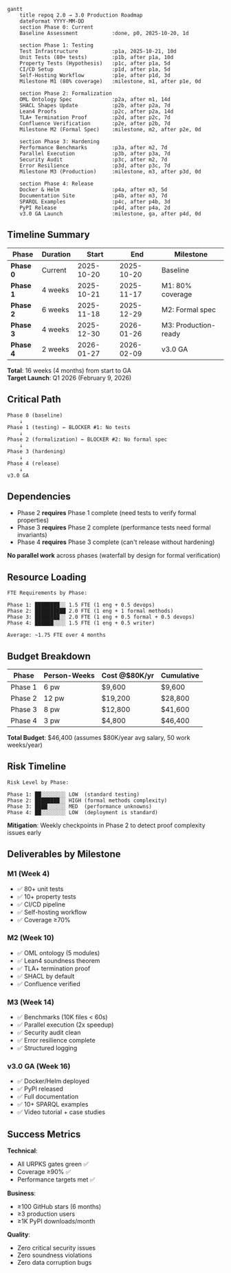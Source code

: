 ```mermaid
gantt
    title repoq 2.0 → 3.0 Production Roadmap
    dateFormat YYYY-MM-DD
    section Phase 0: Current
    Baseline Assessment           :done, p0, 2025-10-20, 1d
    
    section Phase 1: Testing
    Test Infrastructure           :p1a, 2025-10-21, 10d
    Unit Tests (80+ tests)        :p1b, after p1a, 10d
    Property Tests (Hypothesis)   :p1c, after p1a, 5d
    CI/CD Setup                   :p1d, after p1a, 5d
    Self-Hosting Workflow         :p1e, after p1d, 3d
    Milestone M1 (80% coverage)   :milestone, m1, after p1e, 0d
    
    section Phase 2: Formalization
    OML Ontology Spec             :p2a, after m1, 14d
    SHACL Shapes Update           :p2b, after p2a, 7d
    Lean4 Proofs                  :p2c, after p2a, 14d
    TLA+ Termination Proof        :p2d, after p2c, 7d
    Confluence Verification       :p2e, after p2b, 7d
    Milestone M2 (Formal Spec)    :milestone, m2, after p2e, 0d
    
    section Phase 3: Hardening
    Performance Benchmarks        :p3a, after m2, 7d
    Parallel Execution            :p3b, after p3a, 7d
    Security Audit                :p3c, after m2, 7d
    Error Resilience              :p3d, after p3c, 7d
    Milestone M3 (Production)     :milestone, m3, after p3d, 0d
    
    section Phase 4: Release
    Docker & Helm                 :p4a, after m3, 5d
    Documentation Site            :p4b, after m3, 7d
    SPARQL Examples               :p4c, after p4b, 3d
    PyPI Release                  :p4d, after p4a, 2d
    v3.0 GA Launch                :milestone, ga, after p4d, 0d
```

## Timeline Summary

| Phase | Duration | Start | End | Milestone |
|-------|----------|-------|-----|-----------|
| **Phase 0** | Current | 2025-10-20 | 2025-10-20 | Baseline |
| **Phase 1** | 4 weeks | 2025-10-21 | 2025-11-17 | M1: 80% coverage |
| **Phase 2** | 6 weeks | 2025-11-18 | 2025-12-29 | M2: Formal spec |
| **Phase 3** | 4 weeks | 2025-12-30 | 2026-01-26 | M3: Production-ready |
| **Phase 4** | 2 weeks | 2026-01-27 | 2026-02-09 | v3.0 GA |

**Total**: 16 weeks (4 months) from start to GA  
**Target Launch**: Q1 2026 (February 9, 2026)

## Critical Path

```
Phase 0 (baseline)
    ↓
Phase 1 (testing) ← BLOCKER #1: No tests
    ↓
Phase 2 (formalization) ← BLOCKER #2: No formal spec
    ↓
Phase 3 (hardening)
    ↓
Phase 4 (release)
    ↓
v3.0 GA
```

## Dependencies

- Phase 2 **requires** Phase 1 complete (need tests to verify formal properties)
- Phase 3 **requires** Phase 2 complete (performance tests need formal invariants)
- Phase 4 **requires** Phase 3 complete (can't release without hardening)

**No parallel work** across phases (waterfall by design for formal verification)

## Resource Loading

```
FTE Requirements by Phase:

Phase 1: ████████░░ 1.5 FTE (1 eng + 0.5 devops)
Phase 2: ██████████ 2.0 FTE (1 eng + 1 formal methods)
Phase 3: ████████░░ 2.0 FTE (1 eng + 0.5 formal + 0.5 devops)
Phase 4: ██████░░░░ 1.5 FTE (1 eng + 0.5 writer)

Average: ~1.75 FTE over 4 months
```

## Budget Breakdown

| Phase | Person-Weeks | Cost @$80K/yr | Cumulative |
|-------|--------------|---------------|------------|
| Phase 1 | 6 pw | $9,600 | $9,600 |
| Phase 2 | 12 pw | $19,200 | $28,800 |
| Phase 3 | 8 pw | $12,800 | $41,600 |
| Phase 4 | 3 pw | $4,800 | $46,400 |

**Total Budget**: $46,400 (assumes $80K/year avg salary, 50 work weeks/year)

## Risk Timeline

```
Risk Level by Phase:

Phase 1: ██░░░░░░░░ LOW  (standard testing)
Phase 2: ████████░░ HIGH (formal methods complexity)
Phase 3: ████░░░░░░ MED  (performance unknowns)
Phase 4: ██░░░░░░░░ LOW  (deployment is standard)
```

**Mitigation**: Weekly checkpoints in Phase 2 to detect proof complexity issues early

## Deliverables by Milestone

### M1 (Week 4)
- ✅ 80+ unit tests
- ✅ 10+ property tests
- ✅ CI/CD pipeline
- ✅ Self-hosting workflow
- ✅ Coverage ≥70%

### M2 (Week 10)
- ✅ OML ontology (5 modules)
- ✅ Lean4 soundness theorem
- ✅ TLA+ termination proof
- ✅ SHACL by default
- ✅ Confluence verified

### M3 (Week 14)
- ✅ Benchmarks (10K files < 60s)
- ✅ Parallel execution (2x speedup)
- ✅ Security audit clean
- ✅ Error resilience complete
- ✅ Structured logging

### v3.0 GA (Week 16)
- ✅ Docker/Helm deployed
- ✅ PyPI released
- ✅ Full documentation
- ✅ 10+ SPARQL examples
- ✅ Video tutorial + case studies

## Success Metrics

**Technical**:
- All URPKS gates green ✅
- Coverage ≥90% ✅
- Performance targets met ✅

**Business**:
- ≥100 GitHub stars (6 months)
- ≥3 production users
- ≥1K PyPI downloads/month

**Quality**:
- Zero critical security issues
- Zero soundness violations
- Zero data corruption bugs
